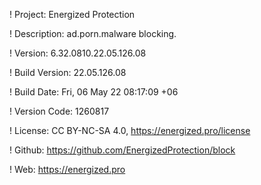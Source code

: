 ! Project: Energized Protection

! Description: ad.porn.malware blocking.

! Version: 6.32.0810.22.05.126.08

! Build Version: 22.05.126.08

! Build Date: Fri, 06 May 22 08:17:09 +06

! Version Code: 1260817

! License: CC BY-NC-SA 4.0, https://energized.pro/license

! Github: https://github.com/EnergizedProtection/block

! Web: https://energized.pro
